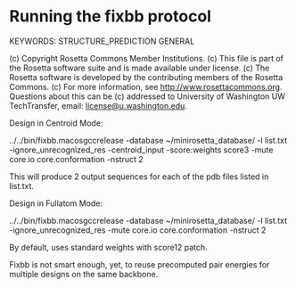 Running the fixbb protocol
==========================

KEYWORDS: STRUCTURE_PREDICTION GENERAL

(c) Copyright Rosetta Commons Member Institutions.
(c) This file is part of the Rosetta software suite and is made available under license.
(c) The Rosetta software is developed by the contributing members of the Rosetta Commons.
(c) For more information, see http://www.rosettacommons.org. Questions about this can be
(c) addressed to University of Washington UW TechTransfer, email: license@u.washington.edu.

Design in Centroid Mode:

../../bin/fixbb.macosgccrelease -database ~/minirosetta_database/ -l list.txt -ignore_unrecognized_res -centroid_input -score:weights score3 -mute core.io core.conformation -nstruct 2

This will produce 2 output sequences for each of the pdb files listed in list.txt.

Design in Fullatom Mode:

../../bin/fixbb.macosgccrelease -database ~/minirosetta_database/ -l list.txt -ignore_unrecognized_res  -mute core.io core.conformation -nstruct 2

By default, uses standard weights with score12 patch.

Fixbb is not smart enough, yet, to reuse precomputed pair energies for multiple
designs on the same backbone.

